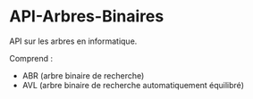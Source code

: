 # API-Arbres-Binaires

API sur les arbres en informatique.

Comprend :
- ABR (arbre binaire de recherche)
- AVL (arbre binaire de recherche automatiquement équilibré)
